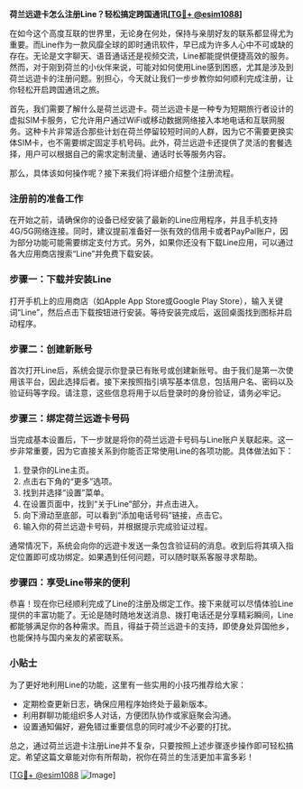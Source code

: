 **荷兰远遊卡怎么注册Line？轻松搞定跨国通讯[[TG💪+ @esim1088](https://t.me/s/esim1088)]**

在如今这个高度互联的世界里，无论身在何处，保持与亲朋好友的联系都显得尤为重要。而Line作为一款风靡全球的即时通讯软件，早已成为许多人心中不可或缺的存在。无论是文字聊天、语音通话还是视频交流，Line都能提供便捷高效的服务。然而，对于刚到荷兰的小伙伴来说，可能对如何使用Line感到困惑，尤其是涉及到荷兰远遊卡的注册问题。别担心，今天就让我们一步步教你如何顺利完成注册，让你轻松开启跨国通讯之旅。

首先，我们需要了解什么是荷兰远遊卡。荷兰远遊卡是一种专为短期旅行者设计的虚拟SIM卡服务，它允许用户通过WiFi或移动数据网络接入本地电话和互联网服务。这种卡片非常适合那些计划在荷兰停留较短时间的人群，因为它不需要更换实体SIM卡，也不需要绑定固定手机号码。此外，荷兰远遊卡还提供了灵活的套餐选择，用户可以根据自己的需求定制流量、通话时长等服务内容。

那么，具体该如何操作呢？接下来我们将详细介绍整个注册流程。

### 注册前的准备工作

在开始之前，请确保你的设备已经安装了最新的Line应用程序，并且手机支持4G/5G网络连接。同时，建议提前准备好一张有效的信用卡或者PayPal账户，因为部分功能可能需要绑定支付方式。另外，如果你还没有下载Line应用，可以通过各大应用商店搜索“Line”并免费下载安装。

### 步骤一：下载并安装Line

打开手机上的应用商店（如Apple App Store或Google Play Store），输入关键词“Line”，然后点击下载按钮进行安装。等待安装完成后，返回桌面找到图标并启动程序。

### 步骤二：创建新账号

首次打开Line后，系统会提示你登录已有账号或创建新账号。由于我们是第一次使用该平台，因此选择后者。接下来按照指引填写基本信息，包括用户名、密码以及验证码等字段。请注意，这些信息将用于以后登录时的身份验证，请务必牢记。

### 步骤三：绑定荷兰远遊卡号码

当完成基本设置后，下一步就是将你的荷兰远遊卡号码与Line账户关联起来。这一步非常重要，因为它直接关系到你能否正常使用Line的各项功能。具体做法如下：

1. 登录你的Line主页。
2. 点击右下角的“更多”选项。
3. 找到并选择“设置”菜单。
4. 在设置页面中，找到“关于Line”部分，并点击进入。
5. 向下滑动至底部，可以看到“添加电话号码”链接，点击它。
6. 输入你的荷兰远遊卡号码，并根据提示完成验证过程。

通常情况下，系统会向你的远遊卡发送一条包含验证码的消息。收到后将其填入指定位置即可成功绑定。如果遇到任何问题，可以随时联系客服寻求帮助。

### 步骤四：享受Line带来的便利

恭喜！现在你已经顺利完成了Line的注册及绑定工作。接下来就可以尽情体验Line提供的丰富功能了。无论是随时随地发送消息、拨打电话还是分享精彩瞬间，Line都能够满足你的各种需求。而且，得益于荷兰远遊卡的支持，即使身处异国他乡，也能保持与国内亲友的紧密联系。

### 小贴士

为了更好地利用Line的功能，这里有一些实用的小技巧推荐给大家：
- 定期检查更新日志，确保应用程序始终处于最新版本。
- 利用群聊功能组织多人对话，方便团队协作或家庭聚会沟通。
- 设置通知偏好，避免错过重要信息的同时减少不必要的打扰。

总之，通过荷兰远遊卡注册Line并不复杂，只要按照上述步骤逐步操作即可轻松搞定。希望这篇文章能对你有所帮助，祝你在荷兰的生活更加丰富多彩！

[[TG💪+ @esim1088](https://t.me/s/esim1088) ![Image](https://i.postimg.cc/4NQfJmqS/Snipaste-2025-05-13-00-14-12.png)]